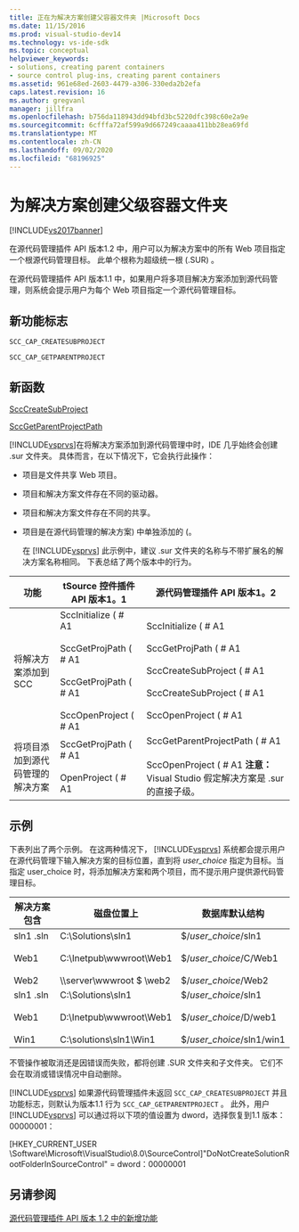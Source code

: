 ```yaml
---
title: 正在为解决方案创建父容器文件夹 |Microsoft Docs
ms.date: 11/15/2016
ms.prod: visual-studio-dev14
ms.technology: vs-ide-sdk
ms.topic: conceptual
helpviewer_keywords:
- solutions, creating parent containers
- source control plug-ins, creating parent containers
ms.assetid: 961e68ed-2603-4479-a306-330eda2b2efa
caps.latest.revision: 16
ms.author: gregvanl
manager: jillfra
ms.openlocfilehash: b756da118943dd94bfd3bc5220dfc398c60e2a9e
ms.sourcegitcommit: 6cfffa72af599a9d667249caaaa411bb28ea69fd
ms.translationtype: MT
ms.contentlocale: zh-CN
ms.lasthandoff: 09/02/2020
ms.locfileid: "68196925"
---
```

# <a name="creating-parent-container-folders-for-solutions"></a>为解决方案创建父级容器文件夹
[!INCLUDE[vs2017banner](../../includes/vs2017banner.md)]

在源代码管理插件 API 版本1.2 中，用户可以为解决方案中的所有 Web 项目指定一个根源代码管理目标。 此单个根称为超级统一根 (.SUR) 。  
  
 在源代码管理插件 API 版本1.1 中，如果用户将多项目解决方案添加到源代码管理，则系统会提示用户为每个 Web 项目指定一个源代码管理目标。  
  
## <a name="new-capability-flags"></a>新功能标志  
 `SCC_CAP_CREATESUBPROJECT`  
  
 `SCC_CAP_GETPARENTPROJECT`  
  
## <a name="new-functions"></a>新函数  
 [SccCreateSubProject](../../extensibility/scccreatesubproject-function.md)  
  
 [SccGetParentProjectPath](../../extensibility/sccgetparentprojectpath-function.md)  
  
 [!INCLUDE[vsprvs](../../includes/vsprvs-md.md)]在将解决方案添加到源代码管理中时，IDE 几乎始终会创建 .sur 文件夹。 具体而言，在以下情况下，它会执行此操作：  
  
- 项目是文件共享 Web 项目。  
  
- 项目和解决方案文件存在不同的驱动器。  
  
- 项目和解决方案文件存在不同的共享。  
  
- 项目是在源代码管理的解决方案) 中单独添加的 (。  
  
  在 [!INCLUDE[vsprvs](../../includes/vsprvs-md.md)] 此示例中，建议 .sur 文件夹的名称与不带扩展名的解决方案名称相同。 下表总结了两个版本中的行为。  
  
|功能|tSource 控件插件 API 版本1。1|源代码管理插件 API 版本1。2|  
|-------------|----------------------------------------------|---------------------------------------------|  
|将解决方案添加到 SCC|SccInitialize ( # A1<br /><br /> SccGetProjPath ( # A1<br /><br /> SccGetProjPath ( # A1<br /><br /> SccOpenProject ( # A1|SccInitialize ( # A1<br /><br /> SccGetProjPath ( # A1<br /><br /> SccCreateSubProject ( # A1<br /><br /> SccCreateSubProject ( # A1<br /><br /> SccOpenProject ( # A1|  
|将项目添加到源代码管理的解决方案|SccGetProjPath ( # A1<br /><br /> OpenProject ( # A1|SccGetParentProjectPath ( # A1<br /><br /> SccOpenProject ( # A1 **注意：**  Visual Studio 假定解决方案是 .sur 的直接子级。|  
  
## <a name="examples"></a>示例  
 下表列出了两个示例。 在这两种情况下， [!INCLUDE[vsprvs](../../includes/vsprvs-md.md)] 系统都会提示用户在源代码管理下输入解决方案的目标位置，直到将  *user_choice* 指定为目标。当指定 user_choice 时，将添加解决方案和两个项目，而不提示用户提供源代码管理目标。  
  
|解决方案包含|磁盘位置上|数据库默认结构|  
|-----------------------|-----------------------|--------------------------------|  
|sln1 .sln<br /><br /> Web1<br /><br /> Web2|C:\Solutions\sln1<br /><br /> C:\Inetpub\wwwroot\Web1<br /><br /> \\\server\wwwroot $ \web2|$/*user_choice*/sln1<br /><br /> $/*user_choice*/C/Web1<br /><br /> $/*user_choice*/Web2|  
|sln1 .sln<br /><br /> Web1<br /><br /> Win1|C:\Solutions\sln1<br /><br /> D:\Inetpub\wwwroot\Web1<br /><br /> C:\solutions\sln1\Win1|$/*user_choice*/sln1<br /><br /> $/*user_choice*/D/web1<br /><br /> $/*user_choice*/sln1/win1|  
  
 不管操作被取消还是因错误而失败，都将创建 .SUR 文件夹和子文件夹。 它们不会在取消或错误情况中自动删除。  
  
 [!INCLUDE[vsprvs](../../includes/vsprvs-md.md)] 如果源代码管理插件未返回 `SCC_CAP_CREATESUBPROJECT` 并且功能标志，则默认为版本1.1 行为 `SCC_CAP_GETPARENTPROJECT` 。 此外，用户 [!INCLUDE[vsprvs](../../includes/vsprvs-md.md)] 可以通过将以下项的值设置为 dword，选择恢复到1.1 版本：00000001：  
  
 [HKEY_CURRENT_USER \Software\Microsoft\VisualStudio\8.0\SourceControl]"DoNotCreateSolutionRootFolderInSourceControl" = dword：00000001  
  
## <a name="see-also"></a>另请参阅  
 [源代码管理插件 API 版本 1.2 中的新增功能](../../extensibility/internals/what-s-new-in-the-source-control-plug-in-api-version-1-2.md)
